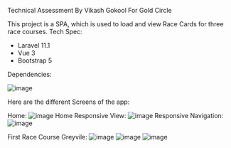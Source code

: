 Technical Assessment By Vikash Gokool For Gold Circle

This  project is  a SPA, which is used to load and view Race Cards for three race courses.
Tech Spec:
- Laravel 11.1
- Vue 3
- Bootstrap 5

Dependencies:

![image](https://github.com/VikashGokool86/GCv1/assets/107156013/65ef40ea-1939-4c63-8688-01d80e7054b4)

Here are the different Screens of the app:

Home:
![image](https://github.com/VikashGokool86/GCv1/assets/107156013/4bc6efff-f84c-4e97-b0fd-f4bd5d089016)
Home Responsive View:
![image](https://github.com/VikashGokool86/GCv1/assets/107156013/5af7a1ff-35d1-4131-99d5-24baad6b6479)
Responsive Navigation:
![image](https://github.com/VikashGokool86/GCv1/assets/107156013/9ed8af0e-b9cd-47f1-b2e0-bc036e0cb709)

First Race Course Greyvile:
![image](https://github.com/VikashGokool86/GCv1/assets/107156013/8dda93bb-be31-42f3-af14-f2c785737359)
![image](https://github.com/VikashGokool86/GCv1/assets/107156013/20c72824-805e-4b0c-93ac-1a17c9165e5c)
![image](https://github.com/VikashGokool86/GCv1/assets/107156013/af856594-853a-4331-89bd-ee5657a9b228)





